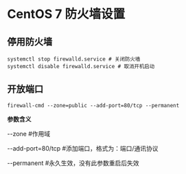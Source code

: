 # CentOS 7 防火墙设置

## 停用防火墙

````shell
systemctl stop firewalld.service # 关闭防火墙
systemctl disable firewalld.service # 取消开机启动
````

## 开放端口

````shell
firewall-cmd --zone=public --add-port=80/tcp --permanent
````

**参数含义**

--zone #作用域

--add-port=80/tcp  #添加端口，格式为：端口/通讯协议

--permanent   #永久生效，没有此参数重启后失效